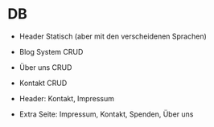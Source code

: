 # DB

- Header Statisch (aber mit den verscheidenen Sprachen)
- Blog System CRUD
- Über uns CRUD
- Kontakt CRUD

- Header: Kontakt, Impressum
- Extra Seite: Impressum, Kontakt, Spenden, Über uns
